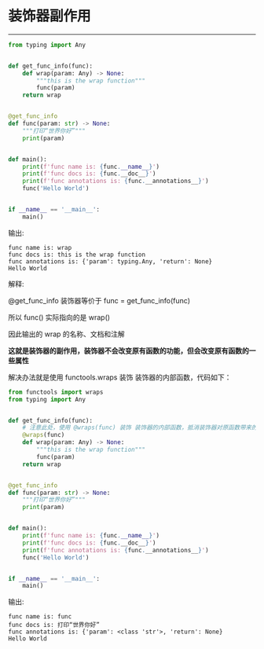 # 装饰器副作用

---

```python
from typing import Any


def get_func_info(func):
    def wrap(param: Any) -> None:
        """this is the wrap function"""
        func(param)
    return wrap


@get_func_info
def func(param: str) -> None:
    """打印“世界你好”"""
    print(param)


def main():
    print(f'func name is: {func.__name__}')
    print(f'func docs is: {func.__doc__}')
    print(f'func annotations is: {func.__annotations__}')
    func('Hello World')


if __name__ == '__main__':
    main()
```

输出:

```
func name is: wrap
func docs is: this is the wrap function
func annotations is: {'param': typing.Any, 'return': None}
Hello World
```

解释:

@get_func_info 装饰器等价于 func = get_func_info(func) 

所以 func() 实际指向的是 wrap()

因此输出的 wrap 的名称、文档和注解

**这就是装饰器的副作用，装饰器不会改变原有函数的功能，但会改变原有函数的一些属性**

解决办法就是使用 functools.wraps 装饰 装饰器的内部函数，代码如下：

```python
from functools import wraps
from typing import Any


def get_func_info(func):
    # 注意此处，使用 @wraps(func) 装饰 装饰器的内部函数，抵消装饰器对原函数带来的副作用
    @wraps(func)
    def wrap(param: Any) -> None:
        """this is the wrap function"""
        func(param)
    return wrap


@get_func_info
def func(param: str) -> None:
    """打印“世界你好”"""
    print(param)


def main():
    print(f'func name is: {func.__name__}')
    print(f'func docs is: {func.__doc__}')
    print(f'func annotations is: {func.__annotations__}')
    func('Hello World')


if __name__ == '__main__':
    main()
```

输出:

```
func name is: func
func docs is: 打印“世界你好”
func annotations is: {'param': <class 'str'>, 'return': None}
Hello World
```

